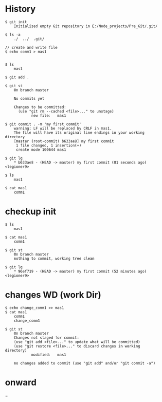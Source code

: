 # History    
    
    $ git init
        Initialized empty Git repository in E:/Node_projects/Pre_Git/.git/
    
    $ ls -a
        ./  ../  .git/

    // create and write file
    $ echo comm1 > mas1

    
    $ ls
        mas1
    
    $ git add .

    $ git st
        On branch master
        
        No commits yet
        
        Changes to be committed:
          (use "git rm --cached <file>..." to unstage)
                new file:   mas1
            
    $ git commit . -m 'my first commit'
        warning: LF will be replaced by CRLF in mas1.
        The file will have its original line endings in your working directory
        [master (root-commit) b633ae8] my first commit
         1 file changed, 1 insertion(+)
         create mode 100644 mas1

    $ git lg
        * b633ae8 - (HEAD -> master) my first commit (81 seconds ago) <legioner9>
    
    $ ls
        mas1
    
    $ cat mas1
        comm1
    
# checkup init   
    
    $ ls
        mas1
        
    $ cat mas1
        comm1

    $ git st
        On branch master
        nothing to commit, working tree clean
        
    $ git lg
        * 96ef719 - (HEAD -> master) my first commit (52 minutes ago) <legioner9>
        
    
# changes WD (work Dir)

    $ echo change_comm1 >> mas1  
    $ cat mas1
        comm1
        change_comm1  

    $ git st
        On branch master
        Changes not staged for commit:
        (use "git add <file>..." to update what will be committed)
        (use "git restore <file>..." to discard changes in working directory)
                modified:   mas1

        no changes added to commit (use "git add" and/or "git commit -a")

# onward




        

    
    
    
    
    






= 












    
    
     
 
